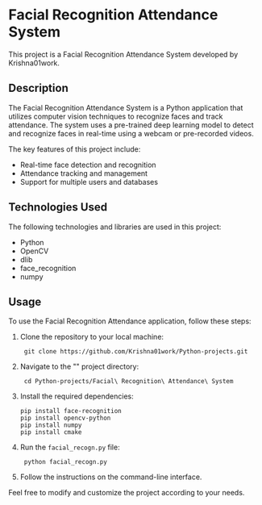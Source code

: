 # Facial Recognition Attendance System

This project is a Facial Recognition Attendance System developed by Krishna01work.

## Description

The Facial Recognition Attendance System is a Python application that utilizes computer vision techniques to recognize faces and track attendance. The system uses a pre-trained deep learning model to detect and recognize faces in real-time using a webcam or pre-recorded videos.

The key features of this project include:

- Real-time face detection and recognition
- Attendance tracking and management
- Support for multiple users and databases

## Technologies Used

The following technologies and libraries are used in this project:

- Python
- OpenCV
- dlib
- face_recognition
- numpy

## Usage

To use the Facial Recognition Attendance application, follow these steps:

1. Clone the repository to your local machine:

        git clone https://github.com/Krishna01work/Python-projects.git

2. Navigate to the "" project directory:

        cd Python-projects/Facial\ Recognition\ Attendance\ System
3. Install the required dependencies:

       pip install face-recognition
       pip install opencv-python
       pip install numpy
       pip install cmake
5. Run the `facial_recogn.py` file:
       
        python facial_recogn.py

6. Follow the instructions on the command-line interface.

Feel free to modify and customize the project according to your needs.
